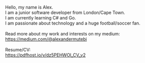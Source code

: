 Hello, my name is Alex. <br>
I am a junior software developer from London/Cape Town.<br>
I am currently learning C# and Go. <br>
I am passionate about technology and a huge football/soccer fan. <br>
<br>
Read more about my work and interests on my medium:<br>
https://medium.com/@alexandermutebi<br>
<br>
Resume/CV:<br> 
https://pdfhost.io/v/dz5PEHWOl_CV_v2

<!---
mewteebee/mewteebee is a ✨ special ✨ repository because its `README.md` (this file) appears on your GitHub profile.
You can click the Preview link to take a look at your changes.
--->
